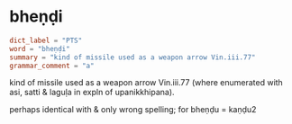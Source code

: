 # bheṇḍi

``` toml
dict_label = "PTS"
word = "bheṇḍi"
summary = "kind of missile used as a weapon arrow Vin.iii.77"
grammar_comment = "a"
```

kind of missile used as a weapon arrow Vin.iii.77 (where enumerated with asi, satti & laguḷa in expln of upanikkhipana).

perhaps identical with & only wrong spelling; for bheṇḍu = kaṇḍu2

